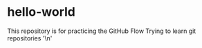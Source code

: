 # hello-world
This repository is for practicing the GitHub Flow
Trying to learn git repositories '\n'
